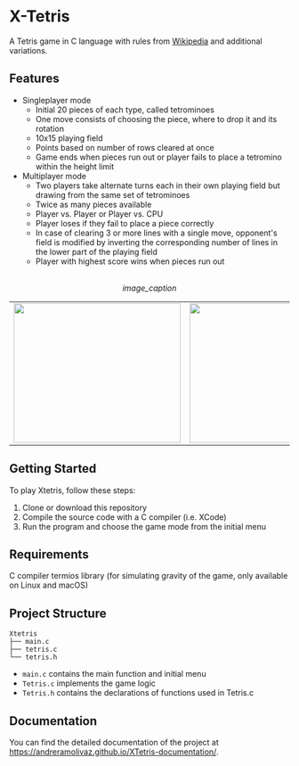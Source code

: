 # X-Tetris

A Tetris game in C language with rules from [Wikipedia](https://it.wikipedia.org/wiki/Tetris) and additional variations.

## Features

- Singleplayer mode
  - Initial 20 pieces of each type, called tetrominoes
  - One move consists of choosing the piece, where to drop it and its rotation
  - 10x15 playing field
  - Points based on number of rows cleared at once
  - Game ends when pieces run out or player fails to place a tetromino within the height limit
- Multiplayer mode
  - Two players take alternate turns each in their own playing field but drawing from the same set of tetrominoes
  - Twice as many pieces available 
  - Player vs. Player or Player vs. CPU
  - Player loses if they fail to place a piece correctly
  - In case of clearing 3 or more lines with a single move, opponent's field is modified by inverting the corresponding number of lines in the lower part     of the playing field
  - Player with highest score wins when pieces run out



<div align="center">
 <table>
   <tr>
<td><img src="http://vdapoi.altervista.org/ezgif-3-4b13a6c0a4.gif" width="300" height="250" /></td>
    <td><img src="http://vdapoi.altervista.org/ezgif.com-gif-maker-2.gif" width="300" height="250" /></td> 
     
  <br>
  <em>image_caption</em>
   </tr>
  </table>
</div>

## Getting Started

To play Xtetris, follow these steps:

1. Clone or download this repository
2. Compile the source code with a C compiler (i.e. XCode)
3. Run the program and choose the game mode from the initial menu

## Requirements

C compiler
termios library (for simulating gravity of the game, only available on Linux and macOS)

## Project Structure

    Xtetris               
    ├── main.c                   
    ├── tetris.c                  
    └── tetris.h

- `main.c` contains the main function and initial menu
- `Tetris.c` implements the game logic
- `Tetris.h` contains the declarations of functions used in Tetris.c

## Documentation

You can find the detailed documentation of the project at https://andreramolivaz.github.io/XTetris-documentation/.


